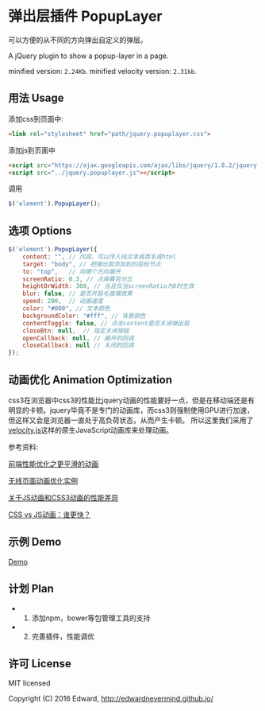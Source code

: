 # 弹出层插件 PopupLayer

可以方便的从不同的方向弹出自定义的弹层。

A jQuery plugin to show a popup-layer in a page.

minified version: ``2.24Kb``.
minified velocity version: ``2.31kb``. 

## 用法 Usage

添加css到页面中:

```html
<link rel="stylesheet" href="path/jquery.popuplayer.css">
```

添加js到页面中

```html
<script src="https://ajax.googleapis.com/ajax/libs/jquery/1.8.2/jquery.min.js"></script>
<script src="../jquery.popuplayer.js"></script>
```

调用
```javascript
$('element').PopupLayer();
```

## 选项 Options

```js
$('element').PopupLayer({
    content: "", // 内容，可以传入纯文本或类名或html
    target: "body", // 把弹出层添加到的目标节点
    to: "top",   // 向哪个方向展开
    screenRatio: 0.3, // 占屏幕百分比
    heightOrWidth: 300, // 当且仅当screenRatio为0时生效
    blur: false, // 是否开启毛玻璃效果
    speed: 200,  // 动画速度
    color: "#000", // 文本颜色
    backgroundColor: "#fff", // 背景颜色
    contentToggle: false, // 点击content是否关闭弹出层
    closeBtn: null,  // 指定关闭按钮
    openCallback: null, // 展开的回调
    closeCallback: null // 关闭的回调
});
```

## 动画优化 Animation Optimization

css3在浏览器中css3的性能比jquery动画的性能要好一点，但是在移动端还是有明显的卡顿。jquery毕竟不是专门的动画库，而css3则强制使用GPU进行加速，但这样又会是浏览器一直处于高负荷状态，从而产生卡顿。 所以这里我们采用了[velocity.js](https://github.com/julianshapiro/velocity)这样的原生JavaScript动画库来处理动画。

参考资料:

[前端性能优化之更平滑的动画](http://w3ctrain.com/2015/12/15/smoother-animation/)

[无线页面动画优化实例](http://web.jobbole.com/85897/)

[关于JS动画和CSS3动画的性能差异](http://www.cnblogs.com/kirachen/p/4614788.html)

[CSS vs JS动画：谁更快？](http://zencode.in/19.CSS-vs-JS%E5%8A%A8%E7%94%BB%EF%BC%9A%E8%B0%81%E6%9B%B4%E5%BF%AB%EF%BC%9F.html)

## 示例 Demo

[Demo](https://edwardnevermind.github.io/jquery-popuplayer/)

## 计划 Plan

+ 1. 添加npm，bower等包管理工具的支持
+ 2. 完善插件，性能调优

## 许可 License

MIT licensed

Copyright (C) 2016 Edward, http://edwardnevermind.github.io/


